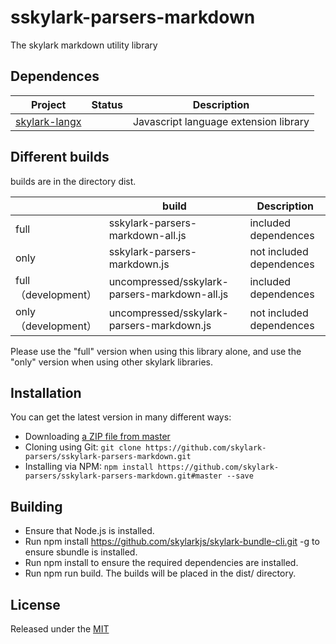 # sskylark-parsers-markdown
The skylark markdown utility library

## Dependences

| Project                                                      | Status | Description                           |
| ------------------------------------------------------------ | ------ | ------------------------------------- |
| [skylark-langx](https://github.com/skylarklangx/skylark-langx) |        | Javascript language extension library |

## Different builds

builds are in the directory dist.

|                      | build                                | Description              |
| -------------------- | ------------------------------------ | ------------------------ |
| full                 | sskylark-parsers-markdown-all.js              | included dependences     |
| only                 | sskylark-parsers-markdown.js                  | not included dependences |
| full （development） | uncompressed/sskylark-parsers-markdown-all.js | included dependences     |
| only （development） | uncompressed/sskylark-parsers-markdown.js     | not included dependences |

Please use the "full" version when using this library alone, and use the "only" version when using other skylark libraries.

## Installation

You can get the latest version in many different ways:

- Downloading [a ZIP file from master](https://github.com/skylark-parsers/sskylark-parsers-markdown/archive/master.zip)
- Cloning using Git: `git clone https://github.com/skylark-parsers/sskylark-parsers-markdown.git`
- Installing via NPM: `npm install https://github.com/skylark-parsers/sskylark-parsers-markdown.git#master --save`

## Building 

- Ensure that Node.js is installed.
- Run npm install https://github.com/skylarkjs/skylark-bundle-cli.git -g to ensure sbundle is installed.
- Run npm install to ensure the required dependencies are installed.
- Run npm run build. The builds will be placed in the dist/ directory.

## License

Released under the [MIT](http://opensource.org/licenses/MIT)
